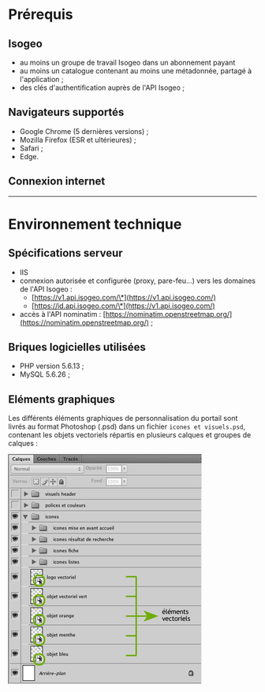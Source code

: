 # Prérequis

## Isogeo

* au moins un groupe de travail Isogeo dans un abonnement payant
* au moins un catalogue contenant au moins une métadonnée, partagé à l'application ;
* des clés d'authentification auprès de l'API Isogeo ;

## Navigateurs supportés

* Google Chrome \(5 dernières versions\) ;
* Mozilla Firefox \(ESR et ultérieures\) ;
* Safari ;
* Edge.

## Connexion internet

---

# Environnement technique

## Spécifications serveur

* IIS
* connexion autorisée et configurée \(proxy, pare-feu...\) vers les domaines de l'API Isogeo :
  * [https://v1.api.isogeo.com/\*](https://v1.api.isogeo.com/)
  * [https://id.api.isogeo.com/\*](https://v1.api.isogeo.com/)
* accès à l'API nominatim : [https://nominatim.openstreetmap.org/](https://nominatim.openstreetmap.org/) ;

## Briques logicielles utilisées

* PHP version 5.6.13 ;
* MySQL 5.6.26 ;

## Eléments graphiques

Les différents éléments graphiques de personnalisation du portail sont livrés au format Photoshop \(.psd\) dans un fichier `icones et visuels.psd`, contenant les objets vectoriels répartis en plusieurs calques et groupes de calques :

![](/assets/tech_graphics_psd.png)

